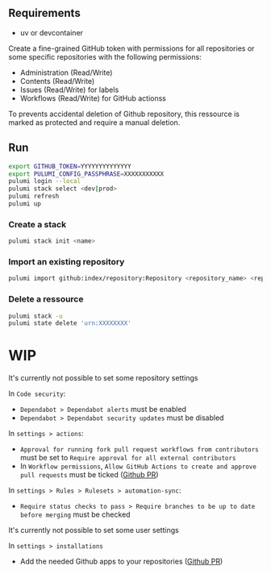 ## Requirements

- uv or devcontainer

Create a fine-grained GitHub token with permissions for all repositories or some specific repositories with the following permissions:

- Administration (Read/Write)
- Contents (Read/Write)
- Issues (Read/Write) for labels
- Workflows (Read/Write) for GitHub actionss

To prevents accidental deletion of Github repository, this ressource is marked as protected and require a manual deletion.

## Run

```sh
export GITHUB_TOKEN=YYYYYYYYYYYYYY
export PULUMI_CONFIG_PASSPHRASE=XXXXXXXXXXX
pulumi login --local
pulumi stack select <dev|prod>
pulumi refresh
pulumi up
```

### Create a stack

```sh
pulumi stack init <name>
```

### Import an existing repository

```sh
pulumi import github:index/repository:Repository <repository_name> <repository_name> --parent urn:pulumi:prod::.github::pkg:index:GitRepositoryComponent::<repository_name>
```

### Delete a ressource

```sh
pulumi stack -u
pulumi state delete 'urn:XXXXXXXX'
```

# WIP

It's currently not possible to set some repository settings

In `Code security`:
- `Dependabot > Dependabot alerts` must be enabled
- `Dependabot > Dependabot security updates` must be disabled

In `settings > actions`:  
- `Approval for running fork pull request workflows from contributors` must be set to `Require approval for all external contributors`  
- In `Workflow permissions`, `Allow GitHub Actions to create and approve pull requests` must be ticked ([Github PR](https://github.com/integrations/terraform-provider-github/pull/2309))

In `settings > Rules > Rulesets > automation-sync`:
- `Require status checks to pass > Require branches to be up to date before merging` must be checked

It's currently not possible to set some user settings

In `settings > installations`
- Add the needed Github apps to your repositories ([Github PR](https://github.com/integrations/terraform-provider-github/pull/2469))
